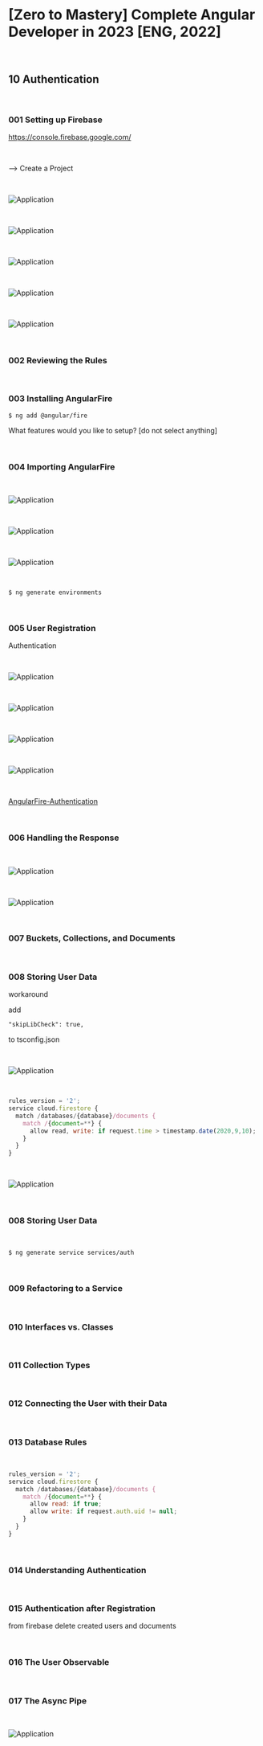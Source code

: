 # [Zero to Mastery] Complete Angular Developer in 2023 [ENG, 2022]

<br/>

## 10 Authentication

<br/>

### 001 Setting up Firebase

https://console.firebase.google.com/

<br/>

--> Create a Project

<br/>

![Application](/img/pic-m10-p01.png?raw=true)

<br/>

![Application](/img/pic-m10-p02.png?raw=true)

<br/>

![Application](/img/pic-m10-p03.png?raw=true)

<br/>

![Application](/img/pic-m10-p04.png?raw=true)

<br/>

![Application](/img/pic-m10-p05.png?raw=true)

<br/>

### 002 Reviewing the Rules

<br/>

### 003 Installing AngularFire

```
$ ng add @angular/fire
```

What features would you like to setup? [do not select anything]

<br/>

### 004 Importing AngularFire

<br/>

![Application](/img/pic-m10-p08.png?raw=true)

<br/>

![Application](/img/pic-m10-p09.png?raw=true)

<br/>

![Application](/img/pic-m10-p10.png?raw=true)

<br/>

```
$ ng generate environments
```

<br/>

### 005 User Registration

Authentication

<br/>

![Application](/img/pic-m10-p11.png?raw=true)

<br/>

![Application](/img/pic-m10-p12.png?raw=true)

<br/>

![Application](/img/pic-m10-p13.png?raw=true)

<br/>

![Application](/img/pic-m10-p14.png?raw=true)

<br/>

[AngularFire-Authentication](https://github.com/angular/angularfire/blob/master/docs/auth/getting-started.md)

<br/>

### 006 Handling the Response

<br/>

![Application](/img/pic-m10-p15.png?raw=true)

<br/>

![Application](/img/pic-m10-p16.png?raw=true)

<br/>

### 007 Buckets, Collections, and Documents

<br/>

### 008 Storing User Data

workaround

add

```
"skipLibCheck": true,
```

to tsconfig.json

<br/>

![Application](/img/pic-m10-p17.png?raw=true)

<br/>

```js
rules_version = '2';
service cloud.firestore {
  match /databases/{database}/documents {
    match /{document=**} {
      allow read, write: if request.time > timestamp.date(2020,9,10);
    }
  }
}
```

<br/>

![Application](/img/pic-m10-p18.png?raw=true)

<br/>

### 008 Storing User Data

<br/>

```
$ ng generate service services/auth
```

<br/>

### 009 Refactoring to a Service

<br/>

### 010 Interfaces vs. Classes

<br/>

### 011 Collection Types

<br/>

### 012 Connecting the User with their Data

<br/>

### 013 Database Rules

<br/>

```js
rules_version = '2';
service cloud.firestore {
  match /databases/{database}/documents {
    match /{document=**} {
      allow read: if true;
      allow write: if request.auth.uid != null;
    }
  }
}
```

<br/>

### 014 Understanding Authentication

<br/>

### 015 Authentication after Registration

from firebase delete created users and documents

<br/>

### 016 The User Observable

<br/>

### 017 The Async Pipe

<br/>

![Application](/img/pic-m10-p19.png?raw=true)
